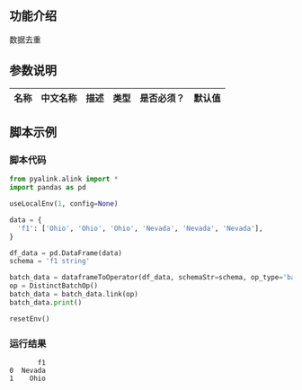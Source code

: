 ## 功能介绍
数据去重

## 参数说明

| 名称 | 中文名称 | 描述 | 类型 | 是否必须？ | 默认值 |
| --- | --- | --- | --- | --- | --- |




## 脚本示例
### 脚本代码

```python
from pyalink.alink import *
import pandas as pd

useLocalEnv(1, config=None)

data = {
  'f1': ['Ohio', 'Ohio', 'Ohio', 'Nevada', 'Nevada', 'Nevada'],
}

df_data = pd.DataFrame(data)
schema = 'f1 string'

batch_data = dataframeToOperator(df_data, schemaStr=schema, op_type='batch')
op = DistinctBatchOp()
batch_data = batch_data.link(op)
batch_data.print()

resetEnv()
```

### 运行结果

```
       f1
0  Nevada
1    Ohio
```
